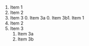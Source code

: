 
1. Item 1
2. Item 2
3. Item 3
   0. Item 3a
   0. Item 3b1. Item 1
1. Item 2
1. Item 3
   1. Item 3a
   1. Item 3b
